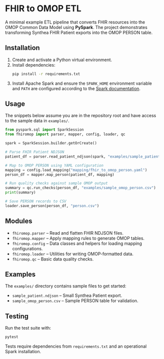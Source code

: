 # FHIR to OMOP ETL

A minimal example ETL pipeline that converts FHIR resources into the OMOP Common Data Model using **PySpark**. The project demonstrates transforming Synthea FHIR Patient exports into the OMOP PERSON table.

## Installation

1. Create and activate a Python virtual environment.
2. Install dependencies:
   ```bash
   pip install -r requirements.txt
   ```
3. Install Apache Spark and ensure the `SPARK_HOME` environment variable and `PATH` are configured according to the [Spark documentation](https://spark.apache.org/docs/latest/index.html).

## Usage

The snippets below assume you are in the repository root and have access to the sample data in `examples/`.

```python
from pyspark.sql import SparkSession
from fhiromop import parser, mapper, config, loader, qc

spark = SparkSession.builder.getOrCreate()

# Parse FHIR Patient NDJSON
patient_df = parser.read_patient_ndjson(spark, "examples/sample_patient.ndjson")

# Map to OMOP PERSON using YAML configuration
mapping = config.load_mapping("mapping/fhir_to_omop_person.yaml")
person_df = mapper.map_person(patient_df, mapping)

# Run quality checks against sample OMOP output
summary = qc.run_checks(person_df, "examples/sample_omop_person.csv")
print(summary)

# Save PERSON records to CSV
loader.save_person(person_df, "person.csv")
```

## Modules

- `fhiromop.parser` – Read and flatten FHIR NDJSON files.
- `fhiromop.mapper` – Apply mapping rules to generate OMOP tables.
- `fhiromop.config` – Data classes and helpers for loading mapping configurations.
- `fhiromop.loader` – Utilities for writing OMOP-formatted data.
- `fhiromop.qc` – Basic data quality checks.

## Examples

The `examples/` directory contains sample files to get started:

- `sample_patient.ndjson` – Small Synthea Patient export.
- `sample_omop_person.csv` – Sample PERSON table for validation.

## Testing

Run the test suite with:

```bash
pytest
```

Tests require dependencies from `requirements.txt` and an operational Spark installation.
